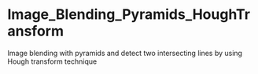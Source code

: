# Image_Blending_Pyramids_HoughTransform
Image blending with pyramids and detect two intersecting lines by using Hough transform technique
